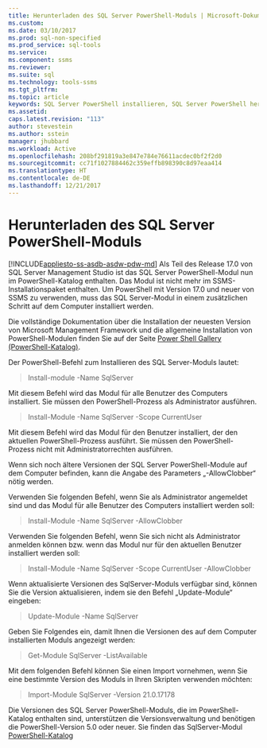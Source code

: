 ```yaml
---
title: Herunterladen des SQL Server PowerShell-Moduls | Microsoft-Dokumentation
ms.custom: 
ms.date: 03/10/2017
ms.prod: sql-non-specified
ms.prod_service: sql-tools
ms.service: 
ms.component: ssms
ms.reviewer: 
ms.suite: sql
ms.technology: tools-ssms
ms.tgt_pltfrm: 
ms.topic: article
keywords: SQL Server PowerShell installieren, SQL Server PowerShell herunterladen
ms.assetid: 
caps.latest.revision: "113"
author: stevestein
ms.author: sstein
manager: jhubbard
ms.workload: Active
ms.openlocfilehash: 208bf291819a3e847e784e76611acdec0bf2f2d0
ms.sourcegitcommit: cc71f1027884462c359effb898390c8d97eaa414
ms.translationtype: HT
ms.contentlocale: de-DE
ms.lasthandoff: 12/21/2017
---
```

# <a name="download-sql-server-powershell-module"></a>Herunterladen des SQL Server PowerShell-Moduls
[!INCLUDE[appliesto-ss-asdb-asdw-pdw-md](../includes/appliesto-ss-asdb-asdw-pdw-md.md)] Als Teil des Release 17.0 von SQL Server Management Studio ist das SQL Server PowerShell-Modul nun im PowerShell-Katalog enthalten.  Das Modul ist nicht mehr im SSMS-Installationspaket enthalten. Um PowerShell mit Version 17.0 und neuer von SSMS zu verwenden, muss das SQL Server-Modul in einem zusätzlichen Schritt auf dem Computer installiert werden.

Die vollständige Dokumentation über die Installation der neuesten Version von Microsoft Management Framework und die allgemeine Installation von PowerShell-Modulen finden Sie auf der Seite [Power Shell Gallery (PowerShell-Katalog)](https://www.powershellgallery.com/).

Der PowerShell-Befehl zum Installieren des SQL Server-Moduls lautet:

> Install-module -Name SqlServer

Mit diesem Befehl wird das Modul für alle Benutzer des Computers installiert. Sie müssen den PowerShell-Prozess als Administrator ausführen.

> Install-Module -Name SqlServer -Scope CurrentUser

Mit diesem Befehl wird das Modul für den Benutzer installiert, der den aktuellen PowerShell-Prozess ausführt. Sie müssen den PowerShell-Prozess nicht mit Administratorrechten ausführen.

Wenn sich noch ältere Versionen der SQL Server PowerShell-Module auf dem Computer befinden, kann die Angabe des Parameters „-AllowClobber“ nötig werden.  

Verwenden Sie folgenden Befehl, wenn Sie als Administrator angemeldet sind und das Modul für alle Benutzer des Computers installiert werden soll:

> Install-Module -Name SqlServer -AllowClobber

Verwenden Sie folgenden Befehl, wenn Sie sich nicht als Administrator anmelden können bzw. wenn das Modul nur für den aktuellen Benutzer installiert werden soll:

> Install-Module -Name SqlServer -Scope CurrentUser -AllowClobber

Wenn aktualisierte Versionen des SqlServer-Moduls verfügbar sind, können Sie die Version aktualisieren, indem sie den Befehl „Update-Module“ eingeben:

> Update-Module -Name SqlServer

Geben Sie Folgendes ein, damit Ihnen die Versionen des auf dem Computer installierten Moduls angezeigt werden:

> Get-Module SqlServer -ListAvailable

Mit dem folgenden Befehl können Sie einen Import vornehmen, wenn Sie eine bestimmte Version des Moduls in Ihren Skripten verwenden möchten:

> Import-Module SqlServer -Version 21.0.17178

Die Versionen des SQL Server PowerShell-Moduls, die im PowerShell-Katalog enthalten sind, unterstützen die Versionsverwaltung und benötigen die PowerShell-Version 5.0 oder neuer. Sie finden das SqlServer-Modul [PowerShell-Katalog](https://www.powershellgallery.com/packages/Sqlserver/) 

